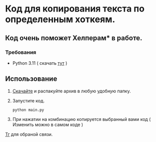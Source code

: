 # Код для копирования текста по определенным хоткеям.
## Код очень поможет Хелперам* в работе.

### Требования
- Python 3.11 ( скачать [тут](https://www.python.org/downloads/release/python-3110/) )

## Использование
1. [Скачайте](https://github.com/xpz12/price_palc/archive/refs/heads/master.zip) и распакуйте архив в любую удобную папку.
2. Запустите код.
   
   ```
   python main.py
   ```
3. При нажатии на комбинацию копируется выбранный вами код ( Изменить можно в самом коде )

[Тг](https://t.me/zxpixty) для обраной связи.
